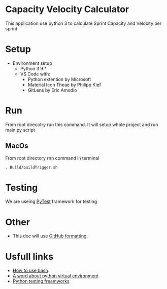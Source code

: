 # Capacity Velocity Calculator
This application use python 3 to calculate Sprint Capacity and Velocity per sprint

# Setup
* Environment setup
    - Python 3.9.*
    - VS Code with:
        - Python extention by Microsoft
        - Material Icon Theae by Philipp Kief
        - GitLens by Eric Amodio


# Run
From root direcotry run this command. It will setup whole project and run main.py script
## MacOs
From root directory rnn command in terminal
```bash
. Build/buildTrigger.sh
```
# Testing
We are useing [PyTest](https://docs.pytest.org/) framework for testing


# Other
* This doc will use [GitHub formatting](https://docs.github.com/en/github/writing-on-github/getting-started-with-writing-and-formatting-on-github/basic-writing-and-formatting-syntax).

# Usfull links
* [How to use bash](https://linuxhint.com/30_bash_script_examples/#t1).
* [A word about python virtual environment](https://www.recurse.com/blog/14-there-is-no-magic-virtualenv-edition)
* [Python testing freamworks](https://www.softwaretestinghelp.com/python-testing-frameworks/)
